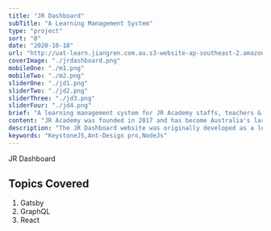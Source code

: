 ```yaml
---
title: "JR Dashboard"
subTitle: "A Learning Management System"
type: "project"
sort: "0"
date: "2020-10-18"
url: "http://uat-learn.jiangren.com.au.s3-website-ap-southeast-2.amazonaws.com/user/login"
coverImage: "./jrdashboard.png"
mobileOne: "./m1.png"
mobileTwo: "./m2.png"
sliderOne: "./jd1.png"
sliderTwo: "./jd2.png"
sliderThree: "./jd3.png"
sliderFour: "./jd4.png"
brief: "A learning management system for JR Academy staffs, teachers & students"
content: "JR Academy was founded in 2017 and has become Australia's largest Chinese IT organisation with over 10,000 active members in our community and over 400 staff across China and Australia. "
description: "The JR Dashboard website was originally developed as a learning management system for JR Academy staffs, teachers & students to sign up for the Academy's courses. As demand grew and the JR Academy expanded, they realized that they needed a better digital experience when studying in JR Academy. I worked with them to transform their website into a place where students could sign up for in-person classes and have access to a plethora of educational resources at their fingertips."
keywords: "KeystoneJS,Ant-Design pro,NodeJs"
---
```


JR Dashboard

## Topics Covered

1. Gatsby
2. GraphQL
3. React